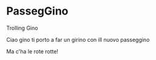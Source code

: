 # PassegGino
Trolling Gino

Ciao gino
ti porto a far un girino
con ill nuovo passeggino

Ma c'ha le rote rotte!
